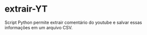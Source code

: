 # extrair-YT
Script Python permite extrair comentário do youtube e salvar essas informações em um arquivo CSV.
